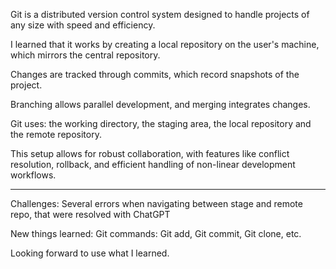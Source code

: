 Git is a distributed version control system designed to handle projects of any size with speed and efficiency. 

I learned that it works by creating a local repository on the user's machine, which mirrors the central repository. 

Changes are tracked through commits, which record snapshots of the project.

Branching allows parallel development, and merging integrates changes. 

Git uses: the working directory, the staging area, the local repository and the remote repository. 

This setup allows for robust collaboration, with features like conflict resolution, rollback, and efficient handling of non-linear development workflows.


------------------------------------------------------------------------------------------------

Challenges: Several errors when navigating between stage and remote repo, that were resolved with ChatGPT

New things learned: Git commands: Git add, Git commit, Git clone,  etc.

Looking forward to use what I learned.

